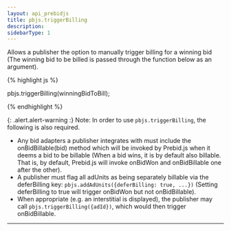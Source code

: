```yaml
---
layout: api_prebidjs
title: pbjs.triggerBilling
description:
sidebarType: 1
---
```



Allows a publisher the option to manually trigger billing for a winning bid (The winning bid to be billed is passed through the function below as an argument).

{% highlight js %}

pbjs.triggerBilling(winningBidToBill);

{% endhighlight %}

{: .alert.alert-warning :}
Note: In order to use `pbjs.triggerBilling`, the following is also required.

- Any bid adapters a publisher integrates with must include the onBidBillable(bid) method which will be invoked by Prebid.js when it deems a bid to be billable (When a bid wins, it is by default also billable. That is, by default, Prebid.js will invoke onBidWon and onBidBillable one after the other).
- A publisher must flag all adUnits as being separately billable via the deferBilling key: `pbjs.addAdUnits({deferBilling: true, ...})` (Setting deferBilling to true will trigger onBidWon but not onBidBillable).
- When appropriate (e.g. an interstitial is displayed), the publisher may call `pbjs.triggerBilling({adId})`, which would then trigger onBidBillable.


<hr class="full-rule" />
